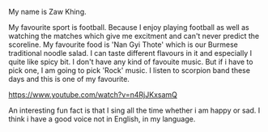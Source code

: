 My name is Zaw Khing.

My favourite sport is football. Because I enjoy playing football as well as watching the matches which give me excitment and can't never predict the scoreline. My favourite food is 'Nan Gyi Thote' which is our Burmese traditional noodle salad. I can taste different flavours in it and especially I quite like spicy bit. I don't have any kind of favouite music. But if i have to pick one, I am going to pick 'Rock' music. I listen to scorpion band these days and this is one of my favourite.

https://www.youtube.com/watch?v=n4RjJKxsamQ

An interesting fun fact is that I sing all the time whether i am happy or sad. I think i have a good voice not in English, in my language.

